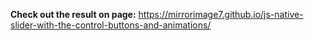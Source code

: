 **Check out the result on page:**
https://mirrorimage7.github.io/js-native-slider-with-the-control-buttons-and-animations/
